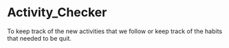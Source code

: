 # Activity_Checker
To keep track of the new activities that we follow or keep track of the habits that needed to be quit.
